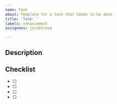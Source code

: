 ```yaml
---
name: Task
about: Template for a task that needs to be done
title: 'Task: '
labels: enhancement
assignees: jacobtread

---
```


## Description

## Checklist

- [ ]
- [ ]
- [ ]
- [ ]